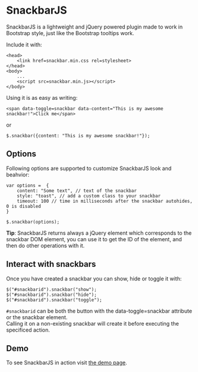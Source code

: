 # SnackbarJS

SnackbarJS is a lightweight and jQuery powered plugin made to work in Bootstrap style, just like the Bootstrap tooltips work.

Include it with:

    <head>
        <link href=snackbar.min.css rel=stylesheet>
    </head>
    <body>
        ...
        <script src=snackbar.min.js></script>
    </body>

Using it is as easy as writing:

    <span data-toggle=snackbar data-content="This is my awesome snackbar!">Click me</span>

or

    $.snackbar({content: "This is my awesome snackbar!"});

## Options

Following options are supported to customize SnackbarJS look and beahvior:

    var options =  {
        content: "Some text", // text of the snackbar
        style: "toast", // add a custom class to your snackbar
        timeout: 100 // time in milliseconds after the snackbar autohides, 0 is disabled
    }

    $.snackbar(options);

**Tip**: SnackbarJS returns always a jQuery element which corresponds to the snackbar DOM element, you can use it to get the ID of the element, and then do other operations with it.

## Interact with snackbars

Once you have created a snackbar you can show, hide or toggle it with:

    $("#snackbarid").snackbar("show");
    $("#snackbarid").snackbar("hide");
    $("#snackbarid").snackbar("toggle");
    
`#snackbarid` can be both the button with the data-toggle=snackbar attribute or the snackbar element.  
Calling it on a non-existing snackbar will create it before executing the specificed action.

## Demo

To see SnackbarJS in action visit [the demo page](http://fezvrasta.github.io/snackbarjs/).
